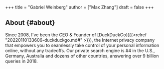 +++
title = "Gabriel Weinberg"
author = ["Max Zhang"]
draft = false
+++

## About {#about}

Since 2008, I've been the CEO & Founder of [DuckDuckGo]({{<relref "20220110133606-duckduckgo.md#" >}}), the Internet privacy
company that empowers you to seamlessly take control of your personal
information online, without any tradeoffs. Our private search engine is #4 in
the U.S., Germany, Australia and dozens of other countries, answering over 9
billion queries in 2018.